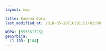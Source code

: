 ```yaml
---
layout: map

title: Kamena Gora
last_modified_at: 2018-05-20T16:01:51+02:00

WDPA: [555561726]
geoSrbija:
  L1_183: [184]
---
```

